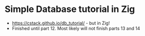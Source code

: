 # Simple Database tutorial in Zig
- https://cstack.github.io/db_tutorial/ - but in Zig!
- Finished until part 12. Most likely will not finish parts 13 and 14
